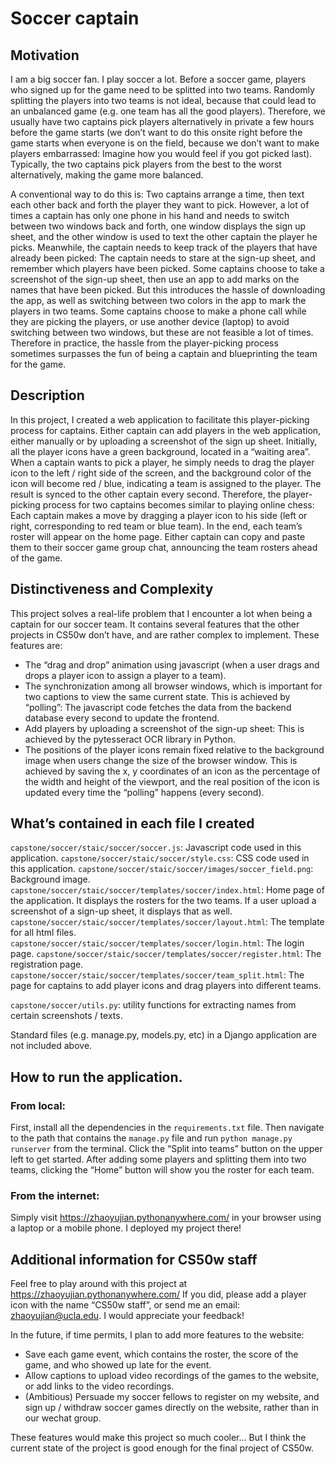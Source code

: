 # Soccer captain 

## Motivation

I am a big soccer fan. I play soccer a lot. Before a soccer game, players who signed up for the game need to be splitted into two teams. Randomly splitting the players into two teams is not ideal, because that could lead to an unbalanced game (e.g. one team has all the good players). Therefore, we usually have two captains pick players alternatively in private a few hours before the game starts (we don’t want to do this onsite right before the game starts when everyone is on the field, because we don’t want to make players embarrassed: Imagine how you would feel if you got picked last). Typically, the two captains pick players from the best to the worst alternatively, making the game more balanced.

A conventional way to do this is: Two captains arrange a time, then text each other back and forth the player they want to pick. However, a lot of times a captain has only one phone in his hand and needs to switch between two windows back and forth, one window displays the sign up sheet, and the other window is used to text the other captain the player he picks. Meanwhile, the captain needs to keep track of the players that have already been picked: The captain needs to stare at the sign-up sheet, and remember which players have been picked. Some captains choose to take a screenshot of the sign-up sheet, then use an app to add marks on the names that have been picked. But this introduces the hassle of downloading the app, as well as switching between two colors in the app to mark the players in two teams. Some captains choose to make a phone call while they are picking the players, or use another device (laptop) to avoid switching between two windows, but these are not feasible a lot of times. Therefore in practice, the hassle from the player-picking process sometimes surpasses the fun of being a captain and blueprinting the team for the game.

## Description
In this project, I created a web application to facilitate this player-picking process for captains. Either captain can add players in the web application, either manually or by uploading a screenshot of the sign up sheet. Initially, all the player icons have a green background, located in a “waiting area”. When a captain wants to pick a player, he simply needs to drag the player icon to the left / right side of the screen, and the background color of the icon will become red / blue, indicating a team is assigned to the player. The result is synced to the other captain every second. Therefore, the player-picking process for two captains becomes similar to playing online chess: Each captain makes a move by dragging a player icon to his side (left or right, corresponding to red team or blue team). In the end, each team’s roster will appear on the home page. Either captain can copy and paste them to their soccer game group chat, announcing the team rosters ahead of the game.

## Distinctiveness and Complexity
This project solves a real-life problem that I encounter a lot when being a captain for our soccer team. It contains several features that the other projects in CS50w don’t have, and are rather complex to implement. These features are:
* The “drag and drop” animation using javascript (when a user drags and drops a player icon to assign a player to a team).
* The synchronization among all browser windows, which is important for two captions to view the same current state. This is achieved by “polling”: The javascript code fetches the data from the backend database every second to update the frontend.
* Add players by uploading a screenshot of the sign-up sheet: This is achieved by the pytesseract OCR library in Python.
* The positions of the player icons remain fixed relative to the background image when users change the size of the browser window. This is achieved by saving the x, y coordinates of an icon as the percentage of the width and height of the viewport, and the real position of the icon is updated every time the “polling” happens (every second).

## What’s contained in each file I created
`capstone/soccer/staic/soccer/soccer.js`: Javascript code used in this application.
`capstone/soccer/staic/soccer/style.css`: CSS code used in this application.
`capstone/soccer/staic/soccer/images/soccer_field.png`: Background image.
`capstone/soccer/staic/soccer/templates/soccer/index.html`: Home page of the application. It displays the rosters for the two teams. If a user upload a screenshot of a sign-up sheet, it displays that as well.
`capstone/soccer/staic/soccer/templates/soccer/layout.html`: The template for all html files.
`capstone/soccer/staic/soccer/templates/soccer/login.html`: The login page.
`capstone/soccer/staic/soccer/templates/soccer/register.html`: The registration page.
`capstone/soccer/staic/soccer/templates/soccer/team_split.html`: The page for captains to add player icons and drag players into different teams.

`capstone/soccer/utils.py`: utility functions for extracting names from certain screenshots / texts.

Standard files (e.g. manage.py, models.py, etc) in a Django application are not included above.

## How to run the application.
### From local:
First, install all the dependencies in the `requirements.txt` file. Then navigate to the path that contains the `manage.py` file and run `python manage.py runserver` from the terminal. Click the “Split into teams” button on the upper left to get started. After adding some players and splitting them into two teams, clicking the “Home” button will show you the roster for each team.

### From the internet:
Simply visit https://zhaoyujian.pythonanywhere.com/ in your browser using a laptop or a mobile phone. I deployed my project there!



## Additional information for CS50w staff
Feel free to play around with this project at https://zhaoyujian.pythonanywhere.com/
If you did, please add a player icon with the name “CS50w staff”, or send me an email: zhaoyujian@ucla.edu. I would appreciate your feedback!

In the future, if time permits, I plan to add more features to the website:
* Save each game event, which contains the roster, the score of the game, and who showed up late for the event.
* Allow captions to upload video recordings of the games to the website, or add links to the video recordings.
* (Ambitious) Persuade my soccer fellows to register on my website, and sign up / withdraw soccer games directly on the website, rather than in our wechat group.

These features would make this project so much cooler… But I think the current state of the project is good enough for the final project of CS50w.

